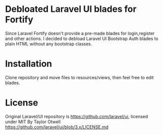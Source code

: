 # Debloated Laravel UI blades for Fortify

Since Laravel Fortify doesn't provide a pre-made blades for login,register and other actions. I decided to debload Laravel UI Bootstrap Auth blades to plain HTML without any bootstrap classes.

# Installation
Clone repository and move files to resources/views, then feel free to edit blades.

# License

Original Laravel/UI repository is https://github.com/laravel/ui, licensed under MIT By Taylor Otwell https://github.com/laravel/ui/blob/3.x/LICENSE.md
